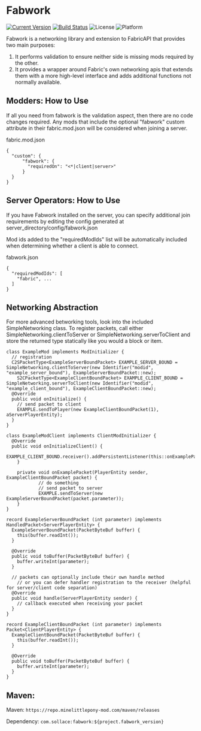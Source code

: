 Fabwork
========

[![Current Version](https://img.shields.io/github/v/tag/MineLittlePony/Fabwork)](https://img.shields.io/github/v/tag/MineLittlePony/Fabwork)
[![Build Status](https://github.com/Sollace/Fabwork/actions/workflows/gradle-build.yml/badge.svg)](https://github.com/Sollace/Fabwork/actions/workflows/gradle-build.yml)
![License](https://img.shields.io/github/license/Sollace/Fabwork)
![Platform](https://img.shields.io/badge/api-fabric-orange.svg)

Fabwork is a networking library and extension to FabricAPI that provides two main purposes:

1. It performs validation to ensure neither side is missing mods required by the other.
2. It provides a wrapper around Fabric's own networking apis that extends them with a more high-level interface and adds additional functions not normally available.


## Modders: How to Use

If all you need from fabwork is the validation aspect, then there are no code changes required.
Any mods that include the optional "fabwork" custom attribute in their fabric.mod.json will be considered when joining a server.

fabric.mod.json
```
{
  "custom": {
      "fabwork": {
        "requiredOn": "<*|client|server>"
      }
  }
}
```


## Server Operators: How to Use

If you have Fabwork installed on the server, you can specify additional join requirements by editing the config generated at server_directory/config/fabwork.json

Mod ids added to the "requiredModIds" list will be automatically included when determining whether a client is able to connect.

fabwork.json
```
{
  "requiredModIds": [
    "fabric", ...
  ]
}
```

## Networking Abstraction

For more advanced betworking tools, look into the included SimpleNetworking class.
To register packets, call either SimpleNetworking.clientToServer or SimpleNetworking.serverToClient and store the returned type statically
like you would a block or item.

```
class ExampleMod implements ModInitializer {
  // registration
  C2SPacketType<ExampleServerBoundPacket> EXAMPLE_SERVER_BOUND = SimpleNetworking.clientToServer(new Identifier("modid", "example_server_bound"), ExampleServerBoundPacket::new);
	S2CPacketType<ExampleClientBoundPacket> EXAMPLE_CLIENT_BOUND = SimpleNetworking.serverToClient(new Identifier("modid", "example_client_bound"), ExampleClientBoundPacket::new);
  @Override
  public void onInitialize() {
    // send packet to client
    EXAMPLE.sendToPlayer(new ExampleClientBoundPacket(1), aServerPlayerEntity);
  }
}

class ExampleModClient implements ClientModInitializer {
  @Override
  public void onInitializeClient() {
	  EXAMPLE_CLIENT_BOUND.receiver().addPersistentListener(this::onExamplePacket);
	}

	private void onExamplePacket(PlayerEntity sender, ExampleClientBoundPacket packet) {
			// do something
			// send packet to server
			EXAMPLE.sendToServer(new ExampleServerBoundPacket(packet.parameter));
	}
}

record ExampleServerBoundPacket (int parameter) implements HandledPacket<ServerPlayerEntity> {
  ExampleServerBoundPacket(PacketByteBuf buffer) {
    this(buffer.readInt());
  }

  @Override
  public void toBuffer(PacketByteBuf buffer) {
    buffer.writeInt(parameter);
  }

  // packets can optionally include their own handle method
	// or you can defer handler registration to the receiver (helpful for server/client code separation)
  @Override
  public void handle(ServerPlayerEntity sender) {
    // callback executed when receiving your packet
  }
}

record ExampleClientBoundPacket (int parameter) implements Packet<ClientPlayerEntity> {
  ExampleClientBoundPacket(PacketByteBuf buffer) {
    this(buffer.readInt());
  }

  @Override
  public void toBuffer(PacketByteBuf buffer) {
    buffer.writeInt(parameter);
  }
}
```

## Maven:

Maven: `https://repo.minelittlepony-mod.com/maven/releases`

Dependency: `com.sollace:fabwork:${project.fabwork_version}`
